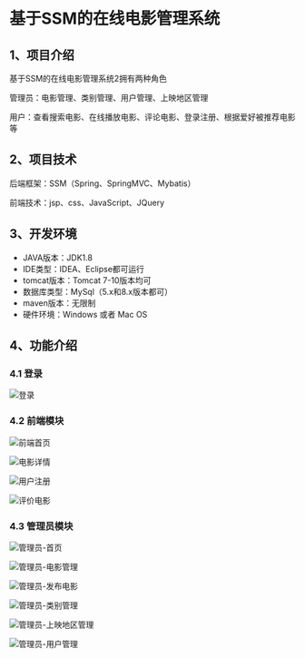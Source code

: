 # 基于SSM的在线电影管理系统

## 1、项目介绍

基于SSM的在线电影管理系统2拥有两种角色

管理员：电影管理、类别管理、用户管理、上映地区管理

用户：查看搜索电影、在线播放电影、评论电影、登录注册、根据爱好被推荐电影等


## 2、项目技术

后端框架：SSM（Spring、SpringMVC、Mybatis）

前端技术：jsp、css、JavaScript、JQuery

## 3、开发环境

- JAVA版本：JDK1.8
- IDE类型：IDEA、Eclipse都可运行
- tomcat版本：Tomcat 7-10版本均可
- 数据库类型：MySql（5.x和8.x版本都可） 
- maven版本：无限制
- 硬件环境：Windows 或者 Mac OS


## 4、功能介绍

### 4.1 登录

![登录](https://project-images-1256969109.cos.ap-chongqing.myqcloud.com/Typora-Images/202208031518486.jpg)

### 4.2 前端模块

![前端首页](https://project-images-1256969109.cos.ap-chongqing.myqcloud.com/Typora-Images/202208031518948.jpg)

![电影详情](https://project-images-1256969109.cos.ap-chongqing.myqcloud.com/Typora-Images/202208031518557.jpg)

![用户注册](https://project-images-1256969109.cos.ap-chongqing.myqcloud.com/Typora-Images/202208031518749.jpg)

![评价电影](https://project-images-1256969109.cos.ap-chongqing.myqcloud.com/Typora-Images/202208031518165.jpg)

### 4.3 管理员模块

![管理员-首页](https://project-images-1256969109.cos.ap-chongqing.myqcloud.com/Typora-Images/202208031518015.jpg)

![管理员-电影管理](https://project-images-1256969109.cos.ap-chongqing.myqcloud.com/Typora-Images/202208031518482.jpg)

![管理员-发布电影](https://project-images-1256969109.cos.ap-chongqing.myqcloud.com/Typora-Images/202208031518662.jpg)

![管理员-类别管理](https://project-images-1256969109.cos.ap-chongqing.myqcloud.com/Typora-Images/202208031518838.jpg)

![管理员-上映地区管理](https://project-images-1256969109.cos.ap-chongqing.myqcloud.com/Typora-Images/202208031518010.jpg)

![管理员-用户管理](https://project-images-1256969109.cos.ap-chongqing.myqcloud.com/Typora-Images/202208031518288.jpg)
